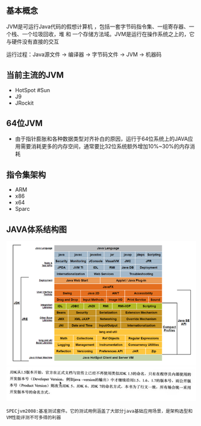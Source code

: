 ## 基本概念

JVM是可运行Java代码的假想计算机 ，包括一套字节码指令集、一组寄存器、一个栈、一个垃圾回收，堆 和 一个存储方法域。JVM是运行在操作系统之上的，它与硬件没有直接的交互

运行过程：Java源文件 -&gt; 编译器 -&gt; 字节码文件 -&gt; JVM -&gt; 机器码

## 当前主流的JVM

* HotSpot   \#Sun
* J9
* JRockit

## 64位JVM

* 由于指针膨胀和各种数据类型对齐补白的原因，运行于64位系统上的JAVA应用需要消耗更多的内存空间，通常要比32位系统额外增加10%~30%的内存消耗

## 指令集架构

* ARM
* x86
* x64
* Sparc

## JAVA体系结构图

![](/assets/201707272228.png)  
![](/assets/20170921234101.png)

```
SPECjvm2008:基准测试套件。它的测试用例涵盖了大部分java基础应用场景，是架构选型和VM性能评测不可多得的利器
```



